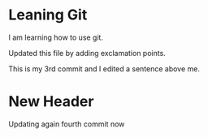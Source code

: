 # Leaning Git

I am learning how to use git.


Updated this file by adding exclamation points.

This is my 3rd commit and I edited a sentence above me.

# New Header

Updating again fourth commit now